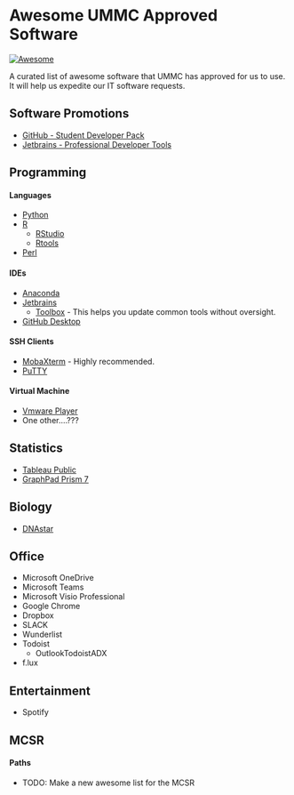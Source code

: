 # Awesome UMMC Approved Software

 [![Awesome](https://cdn.rawgit.com/sindresorhus/awesome/d7305f38d29fed78fa85652e3a63e154dd8e8829/media/badge.svg)](https://github.com/sindresorhus/awesome)
 
A curated list of awesome software that UMMC has approved for us to use.  It will help us expedite our IT software requests.
## Software Promotions

* [GitHub - Student Developer Pack](https://education.github.com/pack)
* [Jetbrains - Professional Developer Tools](https://www.jetbrains.com/student/)

## Programming

#### Languages

* [Python](https://www.python.org/)
* [R](https://www.r-project.org/)
  * [RStudio](https://www.rstudio.com/)
  * [Rtools](https://cran.r-project.org/bin/windows/Rtools/)
* [Perl](https://www.perl.org/)


#### IDEs

* [Anaconda](https://anaconda.org/)
* [Jetbrains](https://www.jetbrains.com/)
    * [Toolbox](https://www.jetbrains.com/toolbox/app/) - This helps you update common tools without oversight.
* [GitHub Desktop](https://desktop.github.com/)


#### SSH Clients

* [MobaXterm](https://mobaxterm.mobatek.net/) - Highly recommended.
* [PuTTY](http://www.putty.org/)

#### Virtual Machine

* [Vmware Player](https://www.vmware.com/products/workstation-player.html)
* One other....???

## Statistics
* [Tableau Public](https://public.tableau.com/en-us/s/)
* [GraphPad Prism 7](https://www.graphpad.com/scientific-software/prism/)

## Biology

* [DNAstar](https://www.dnastar.com/t-allproducts.aspx)

## Office

* Microsoft OneDrive
* Microsoft Teams
* Microsoft Visio Professional
* Google Chrome
* Dropbox
* SLACK
* Wunderlist
* Todoist
  * OutlookTodoistADX
* f.lux

## Entertainment

* Spotify

## MCSR

#### Paths

* TODO:  Make a new awesome list for the MCSR
